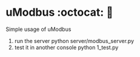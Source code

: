 # uModbus :octocat: :rocket:

Simple usage of uModbus
1. run the server python server/modbus_server.py
2. test it in another console python 1_test.py
